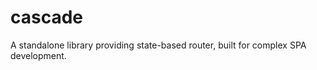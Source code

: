 cascade
=======

A standalone library providing state-based router, built for complex SPA development.
